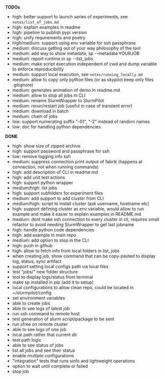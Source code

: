 **TODOs**

* high: better support to launch series of experiments, see `notes/list_of_jobs.md`
* high: explain examples in readme
* high: pipeline to publish pypi version
* high: unify requirements and poetry
* high/medium: support using env variable for ssh passphrase
* medium: discuss getting out of your way philosophy of the tool
* medium: add way to show metadata, sp --metadata YOURJOB
* medium: report runtime in sp --list_jobs
* medium: make script execution independent of cwd and dump variable to enforce reproducibility
* medium: support local execution, see `notes/running_locally.md`
* medium: allow to copy only python files (or as skypilot keep only files .gitignore)
* medium: generates animation of demo in readme.md
* medium: allow to stop all jobs in CLI
* medium: rename SlurmWrapper to SlurmPilot
* medium: rerun/restart job (useful in case of transient error)
* medium: download in batch
* medium: chain of jobs
* low: support numerating suffix "-01", "-2" instead of random names
* low: doc for handling python dependencies

**DONE**

* high: show size of zipped archive
* high: support password and passphrase for ssh
* low: remove logging info ssh
* medium: suppress connection print output of fabrik (happens at connection, not when running commands)
* high: add description of CLI in readme.md
* high: add unit test actions
* high: support python wrapper
* medium/high: list jobs
* high: support subfolders for experiment files
* medium: add support to add cluster from CLI
* medium/high: script to install cluster (ask username, hostname etc)
* high: support defining cluster as env variable, would allow to run example and make it easier to explain examples in
  README.md
* medium: dont make ssh connection to every cluster in cli, requires small refactor to avoid needing SlurmWrapper to get
  last jobname
* high: handle python code dependencies
* high: add example in main repo
* medium: add option to stop in the CLI
* high: push in github
* high: allow to fetch info from local folders in list_jobs
* when creating job, show command that can be copy-pasted to display log, status, sync artifact
* support setting local configs path via local files
* test "jobs/" new folder structure
* tool to display logs/status from terminal
* make sp installed in pip (add it to setup)
* local configurations to allow clean repo, could be located in ~/slurmpilot/config
* set environment variables
* able to create jobs
* able to see logs of latest job
* run ssh command to remote host
* test generation of slurm script/package to be sent
* run sfree on remote cluster
* able to see logs of one job
* local path rather that current dir
* test path logic
* able to see status of jobs
* list all jobs and see their status
* enable multiple configurations
* "integration" tests that runs sinfo and lightweight operations
* option to wait until complete or failed
* stop job


